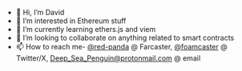 - 👋 Hi, I’m David
- 👀 I’m interested in Ethereum stuff
- 🌱 I’m currently learning ethers.js and viem
- 💞️ I’m looking to collaborate on anything related to smart contracts
- 📫 How to reach me- [@red-panda](https://warpcast.com/red-panda) @ Farcaster, [@foamcaster](https://x.com/foamcaster) @ Twitter/X,  Deep_Sea_Penguin@protonmail.com @ email
